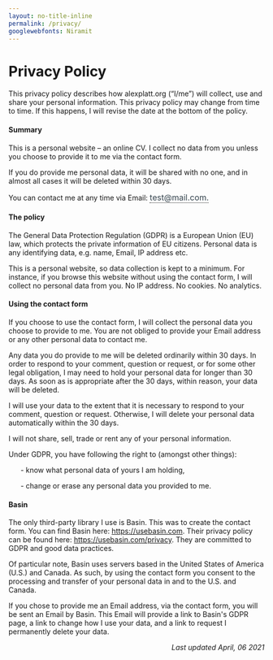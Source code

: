 ```yaml
---
layout: no-title-inline
permalink: /privacy/
googlewebfonts: Niramit
---
```


<style type="text/css">
/*---Tool tip ---*/  
  button.tooltip .tooltiptext {
    visibility: hidden;
    width: 120px;
    background-color: #36454f;
    color: #ebebeb;
    text-align: center;
    border-radius: 6px;
    padding: 5px 0;
    position: absolute;
    z-index: 1;
    top: 150%;
    left: 50%;
    margin-left: -60px;
  }
  
  button.tooltip .tooltiptext::after {
    content: "";
    position: absolute;
    bottom: 100%;
    left: 50%;
    margin-left: -5px;
    border-width: 5px;
    border-style: solid;
    border-color: transparent transparent #36454f transparent;
  }
  
  button.tooltip:hover .tooltiptext {
    visibility: visible;
  }

  /*--- Email ---*/  
  .protect p.inner .tooltip :not(span.tooltiptext) {
    text-indent: -9999px;
    line-height: 0;
  }

  button.tooltip {
    position: relative;
    background-color: transparent;
    border-left: none;
    border-right: none;
    border-top: none;
    border-bottom: 1px dotted black;
    outline:none;
    color: #36454f;
    padding: 0px 0px;
    font-family: inherit;
    font-size: 16px;
  }
  
  .protect p.inner .tooltip:after {
    cursor: pointer;
    content: "\002E" attr(domain) "\002E \006C \0069 \0061 \006D \0040 \0074 \0073 \0065 \0074";
    text-indent: 0;
    display: block;
    line-height: initial;
    unicode-bidi: bidi-override; direction: rtl
  }
</style>

# Privacy Policy
This privacy policy describes how alexplatt.org (“I/me”) will collect, use and share your personal information.
This privacy policy may change from time to time. If this happens, I will revise the date at the bottom  of the policy.

#### Summary 

This is a personal website &ndash; an online CV. I collect no data from you unless you choose to provide it to me via the contact form. 

If you do provide me personal data, it will be shared with no one, and in almost all cases it will be deleted within 30 days.

<div class="protect" role="text" aria-label="My email address is my name, without capitals or spaces, then dash, then the word website. All of this at protonmail dot com.">
  <p class="inner">    
     You can contact me at any time via Email:
     <button onClick="show()" class="tooltip" domain="moc">
       <span id="tooltiptext" class="tooltiptext">Click to copy</span>
     </button> 
  </p>
</div>

#### The policy 

The General Data Protection Regulation (GDPR) is a European Union (EU) law, which protects the private information of
 EU citizens. Personal data is any identifying data, e.g. name, Email, IP address etc. 

This is a personal website, so data collection is kept to a minimum. For instance, 
if you browse this website without using the contact form, I will collect no personal data from you. 
No IP address. No cookies. No analytics. 

#### Using the contact form 
If you choose to use the contact form, I will collect the personal data you choose to provide to me. 
You are not obliged to provide your Email address or any other personal data to contact me.
 
Any data you do provide to me will be deleted ordinarily within 30 days. In order to respond to your comment, question
 or request, or for some other legal obligation, I may need to hold your personal data for longer than 30 days.
  As soon as is appropriate after the 30 days, within reason, your data will be
 deleted.
 
I will use your data to the extent that it is necessary to respond to your comment, question or request. 
Otherwise, I will delete your personal data automatically within the 30 days.

I will not share, sell, trade or rent any of your personal information.

Under GDPR, you have following the right to (amongst other things):

&nbsp;&nbsp;&nbsp;&nbsp;&nbsp;&nbsp;- know what personal data of yours I am holding,

&nbsp;&nbsp;&nbsp;&nbsp;&nbsp;&nbsp;- change or erase any personal data you provided to me.

#### Basin

The only third-party library I use is Basin. This was to create the contact form. 
You can find Basin here: <a href="https://usebasin.com/">https://usebasin.com</a>.
Their privacy policy can be found here: <a href="https://usebasin.com/privacy">https://usebasin.com/privacy</a>.
They are committed to GDPR and good data practices.

Of particular note, Basin uses servers based in the United States of America (U.S.) and Canada. As such, by using the 
 contact form you consent to the processing and transfer of your personal data in and to the U.S. and Canada. 

If you chose to provide me an Email address, via the contact form, you will be sent an Email by Basin. This Email
will provide a link to Basin's GDPR page, a link to change how I use your data, and a link to request I 
permanently delete your data.

<div style="text-align: right; font-style: italic;"> 
  Last updated April, 06 2021
</div>
